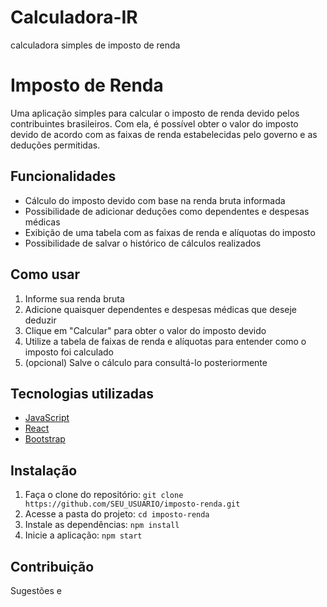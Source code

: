 # Calculadora-IR
calculadora simples de imposto de renda

# Imposto de Renda

Uma aplicação simples para calcular o imposto de renda devido pelos contribuintes brasileiros. Com ela, é possível obter o valor do imposto devido de acordo com as faixas de renda estabelecidas pelo governo e as deduções permitidas.

## Funcionalidades
- Cálculo do imposto devido com base na renda bruta informada
- Possibilidade de adicionar deduções como dependentes e despesas médicas
- Exibição de uma tabela com as faixas de renda e alíquotas do imposto
- Possibilidade de salvar o histórico de cálculos realizados

## Como usar
1. Informe sua renda bruta
2. Adicione quaisquer dependentes e despesas médicas que deseje deduzir
3. Clique em "Calcular" para obter o valor do imposto devido
4. Utilize a tabela de faixas de renda e alíquotas para entender como o imposto foi calculado
5. (opcional) Salve o cálculo para consultá-lo posteriormente

## Tecnologias utilizadas
- [JavaScript](https://www.javascript.com/)
- [React](https://reactjs.org/)
- [Bootstrap](https://getbootstrap.com/)

## Instalação
1. Faça o clone do repositório: `git clone https://github.com/SEU_USUARIO/imposto-renda.git`
2. Acesse a pasta do projeto: `cd imposto-renda`
3. Instale as dependências: `npm install`
4. Inicie a aplicação: `npm start`

## Contribuição
Sugestões e 
